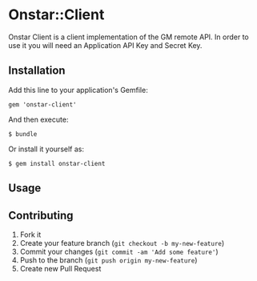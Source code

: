 # Onstar::Client

Onstar Client is a client implementation of the GM remote API.  In order to use it you will need an Application API Key and Secret Key.

## Installation

Add this line to your application's Gemfile:

    gem 'onstar-client'

And then execute:

    $ bundle

Or install it yourself as:

    $ gem install onstar-client

## Usage



## Contributing

1. Fork it
2. Create your feature branch (`git checkout -b my-new-feature`)
3. Commit your changes (`git commit -am 'Add some feature'`)
4. Push to the branch (`git push origin my-new-feature`)
5. Create new Pull Request
